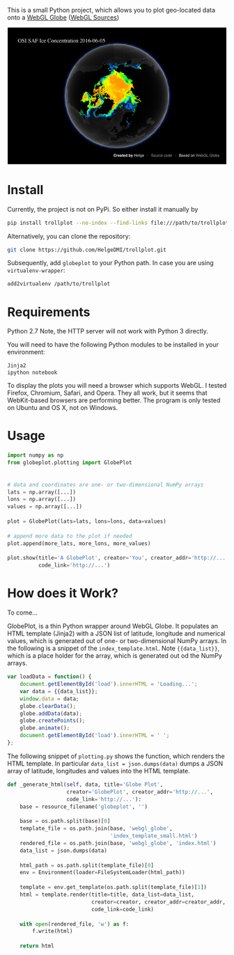 This is a small Python project, which allows you to plot geo-located data onto a [WebGL Globe](https://www.chromeexperiments.com/globe) ([WebGL Sources](https://github.com/dataarts/webgl-globe))


![screenshot](doc/screenshot_globeplot.png)



Install
=======

Currently, the project is not on PyPi. So either install it manually by 


```bash
pip install trollplot --no-index --find-links file:///path/to/trollplot/dist/trollplot-1.0.tar.gz
```




Alternatively, you can clone the repository:


```bash
git clone https://github.com/HelgeDMI/trollplot.git

```

Subsequently, add `globeplot` to your Python path. In case you are using `virtualenv-wrapper`:

```bash
add2virtualenv /path/to/trollplot
```

Requirements
============

Python 2.7 Note, the HTTP server will not work with Python 3 directly.

You will need to have the following Python modules to be installed in your environment:
```
Jinja2
ipython notebook
```

To display the plots you will need a browser which supports WebGL. I tested Firefox, Chromium, Safari, and Opera. They all work, but it seems that WebKit-based browsers are performing better. The program is only tested on Ubuntu and OS X, not on Windows.


Usage
=====


```python
import numpy as np
from globeplot.plotting import GlobePlot


# data and coordinates are one- or two-dimensional NumPy arrays
lats = np.array([...])
lons = np.array([...])
values = np.array([...])

plot = GlobePlot(lats=lats, lons=lons, data=values)

# append more data to the plot if needed
plot.append(more_lats, more_lons, more_values)

plot.show(title='A GlobePlot', creator='You', creator_addr='http://...',
          code_link='http://...')
```

How does it Work?
=================


To come...

GlobePlot, is a thin Python wrapper around WebGL Globe. It populates an HTML template (Jinja2) with a JSON list of latitude, longitude and numerical values, which is generated out of one- or two-dimensional NumPy arrays. In the following is a snippet of the `index_template.html`. Note `{{data_list}}`, which is a place holder for the array, which is generated out od the NumPy arrays.

```javascript
var loadData = function() {
    document.getElementById('load').innerHTML = 'Loading...';
    var data = {{data_list}};
    window.data = data;
    globe.clearData();
    globe.addData(data);
    globe.createPoints();
    globe.animate();
    document.getElementById('load').innerHTML = ' ';
};
```

The following snippet of `plotting.py` shows the function, which renders the HTML template. In particular `data_list = json.dumps(data)` dumps a JSON array of latitude, longitudes and values into the HTML template.

```python
def _generate_html(self, data, title='Globe Plot',
                   creator='GlobePlot', creator_addr='http://...',
                   code_link='http://...'):
    base = resource_filename('globeplot', '')

    base = os.path.split(base)[0]
    template_file = os.path.join(base, 'webgl_globe',
                                 'index_template_small.html')
    rendered_file = os.path.join(base, 'webgl_globe', 'index.html')
    data_list = json.dumps(data)

    html_path = os.path.split(template_file)[0]
    env = Environment(loader=FileSystemLoader(html_path))

    template = env.get_template(os.path.split(template_file)[1])
    html = template.render(title=title, data_list=data_list,
                           creator=creator, creator_addr=creator_addr,
                           code_link=code_link)

    with open(rendered_file, 'w') as f:
        f.write(html)

    return html
```